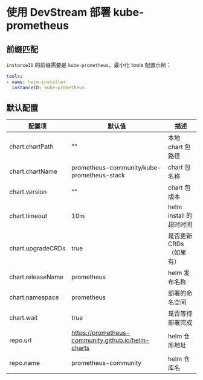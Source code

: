 # 使用 DevStream 部署 kube-prometheus

## 前缀匹配

`instanceID` 的前缀需要是 `kube-prometheus`，最小化 tools 配置示例：

```yaml
tools:
- name: helm-installer
  instanceID: kube-prometheus
```

## 默认配置

| 配置项              | 默认值                    | 描述                                 |
| ----               | ----                     | ----                                |
| chart.chartPath    | ""                       | 本地 chart 包路径                     |
| chart.chartName    | prometheus-community/kube-prometheus-stack             | chart 包名称      |
| chart.version      | ""                       | chart 包版本                         |
| chart.timeout      | 10m                      | helm install 的超时时间               |
| chart.upgradeCRDs  | true                     | 是否更新 CRDs（如果有）                |
| chart.releaseName  | prometheus                   | helm 发布名称                     |
| chart.namespace    | prometheus                   | 部署的命名空间                     |
| chart.wait         | true                     | 是否等待部署完成                       |
| repo.url           | https://prometheus-community.github.io/helm-charts | helm 仓库地址     |
| repo.name          | prometheus-community                   | helm 仓库名                  |

